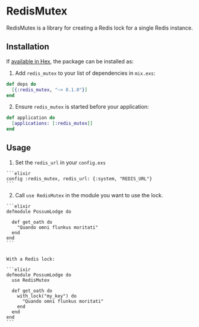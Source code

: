 # RedisMutex

RedisMutex is a library for creating a Redis lock for a single Redis instance.

## Installation

If [available in Hex](https://hex.pm/docs/publish), the package can be installed as:

1. Add `redis_mutex` to your list of dependencies in `mix.exs`:

  ```elixir
  def deps do
    [{:redis_mutex, "~> 0.1.0"}]
  end
  ```

2. Ensure `redis_mutex` is started before your application:

  ```elixir
  def application do
    [applications: [:redis_mutex]]
  end
  ```


## Usage

  1. Set the `redis_url` in your `config.exs`

    ```elixir
    config :redis_mutex, redis_url: {:system, "REDIS_URL"}
    ```

  2. Call `use RedisMutex` in the module you want to use the lock.

    ```elixir
    defmodule PossumLodge do

      def get_oath do
        "Quando omni flunkus moritati"
      end
    end
    ```


    With a Redis lock:

    ```elixir
    defmodule PossumLodge do
      use RedisMutex

      def get_oath do
        with_lock("my_key") do
          "Quando omni flunkus moritati"
        end
      end
    end
    ```
